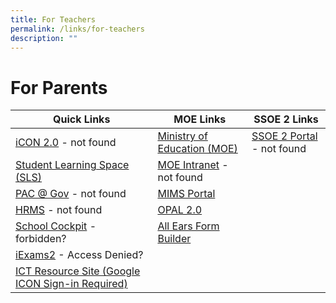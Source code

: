 ```yaml
---
title: For Teachers
permalink: /links/for-teachers
description: ""
---
```

# **For Parents**

| Quick Links 	| MOE Links 	| SSOE 2 Links 	|
|---	|---	|---	|
| [iCON 2.0]() - not found 	| [Ministry of Education (MOE) ](https://www.moe.gov.sg/)	| [SSOE 2 Portal](https://ssoe2.moe.edu.sg/) - not found	|
| [Student Learning Space (SLS)](https://vle.learning.moe.edu.sg/login) 	| [MOE Intranet](https://intranet.moe.gov.sg/Pages/Home.aspx) - not found 	|  	|
| [PAC @ Gov](https://pacgov.agd.gov.sg/ipac/portal/jsp/login/index1.jsp) - not found	| [MIMS Portal](https://idp.mims.moe.gov.sg/nidp/saml2/sso) 	|   	|
| [HRMS](https://hrms.moe.gov.sg/) - not found	| [OPAL 2.0](https://idm.opal2.moe.edu.sg/account/login?returnUrl=%2F) 	|   	|
| [School Cockpit](https://schoolcockpit.moe.gov.sg/) - forbidden?	| [All Ears Form Builder](https://forms.moe.edu.sg/) 	|   	|
| [iExams2](https://iexams.seab.gov.sg/) - Access Denied? 	|   	|   	|
| [ICT Resource Site (Google ICON Sign-in Required)](https://sites.google.com/moe.edu.sg/alpsictresources/home) 	|   	|   	|
